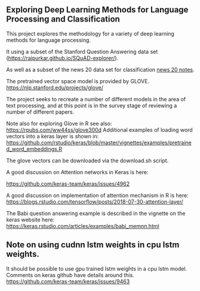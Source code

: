 ## Exploring Deep Learning Methods for Language Processing and Classification

This project explores the methodology for a variety of deep learning methods for language processing.

It using a subset of the Stanford Question Answering data set (https://rajpurkar.github.io/SQuAD-explorer/).

As well as a subset of the news 20 data set for classification [news 20 notes](classification/news_20_references.md).

The pretrained vector space model is provided by GLOVE. https://nlp.stanford.edu/projects/glove/

The project seeks to recreate a number of different models in the area of text processing, and at this point is in the survey stage of reviewing a number of different papers.


Note also for exploring Glove in R see also: https://rpubs.com/ww44ss/glove300d
Additional examples of loading word vectors into a keras layer is shown in:
https://github.com/rstudio/keras/blob/master/vignettes/examples/pretrained_word_embeddings.R

The glove vectors can be downloaded via the download.sh script.

A good discussion on Attention networks in Keras is here:

https://github.com/keras-team/keras/issues/4962

A good discussion on implementation of attention mechanism in R is here: https://blogs.rstudio.com/tensorflow/posts/2018-07-30-attention-layer/

The Babi question answering example is described in the vignette on the keras website here:
https://keras.rstudio.com/articles/examples/babi_memnn.html

## Note on using cudnn lstm weights in cpu lstm weights.
It should be possible to use gpu trained lstm weights in a cpu lstm model.
Comments on keras github have details around this.
https://github.com/keras-team/keras/issues/9463
